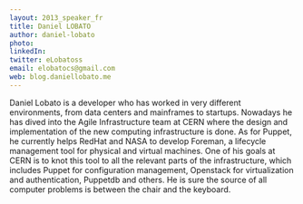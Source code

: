 ```yaml
---
layout: 2013_speaker_fr
title: Daniel LOBATO
author: daniel-lobato
photo:
linkedIn: 
twitter: eLobatoss
email: elobatocs@gmail.com
web: blog.daniellobato.me
---
```


Daniel Lobato is a developer who has worked in very different environments, from data centers and mainframes to startups. Nowadays he has dived into the Agile Infrastructure team at CERN where the design and implementation of the new computing infrastructure is done. As for Puppet, he currently helps RedHat and NASA to develop Foreman, a lifecycle management tool for physical and virtual machines. One of his goals at CERN is to knot this tool to all the relevant parts of the infrastructure, which includes Puppet for configuration management, Openstack for virtualization and authentication, Puppetdb and others. He is sure the source of all computer problems is between the chair and the keyboard.
